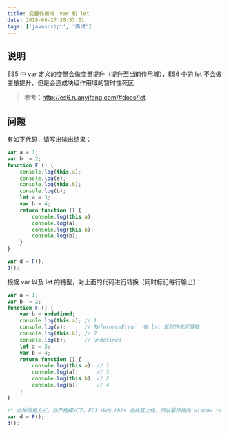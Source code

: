 ```yaml
---
title: 变量作用域：var 和 let
date: 2018-08-27 20:57:51
tags: ['javascript', '面试']
---
```


## 说明

ES5 中 var 定义的变量会做变量提升（提升至当前作用域），ES6 中的 let 不会做变量提升，但是会造成块级作用域的暂时性死区

> 参考：http://es6.ruanyifeng.com/#docs/let

## 问题

有如下代码，请写出输出结果：

```javascript
var a = 1;
var b  = 2;
function F () {
    console.log(this.a);
    console.log(a);
    console.log(this.b);
    console.log(b);
    let a = 3;
    var b = 4;
    return function () {
        console.log(this.a);
        console.log(a);
        console.log(this.b);
        console.log(b);
    }
}

var d = F();
d();
```

根据 var 以及 let 的特型，对上面的代码进行转换（同时标记每行输出）：

```javascript
var a = 1;
var b  = 2;
function F () {
    var b = undefined;
    console.log(this.a); // 1
    console.log(a);      // ReferenceError  有 let 暂时性死区导致
    console.log(this.b); // 2
    console.log(b);      // undefined
    let a = 3;
    var b = 4;
    return function () {
        console.log(this.a); // 1
        console.log(a);      // 3
        console.log(this.b); // 2
        console.log(b);      // 4
    }
}

/* 此种调用方式，非严格模式下，F() 中的 this 会找其上级，所以最终指向 window */
var d = F();
d();

```